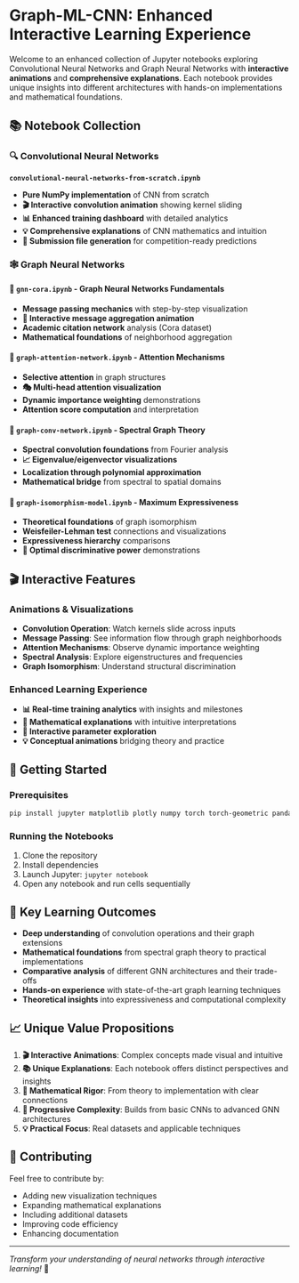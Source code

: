 # Graph-ML-CNN: Enhanced Interactive Learning Experience

Welcome to an enhanced collection of Jupyter notebooks exploring Convolutional Neural Networks and Graph Neural Networks with **interactive animations** and **comprehensive explanations**. Each notebook provides unique insights into different architectures with hands-on implementations and mathematical foundations.

## 📚 Notebook Collection

### 🔍 Convolutional Neural Networks
**`convolutional-neural-networks-from-scratch.ipynb`**
- **Pure NumPy implementation** of CNN from scratch
- **🎬 Interactive convolution animation** showing kernel sliding
- **📊 Enhanced training dashboard** with detailed analytics
- **💡 Comprehensive explanations** of CNN mathematics and intuition
- **📁 Submission file generation** for competition-ready predictions

### 🕸️ Graph Neural Networks

#### 📖 **`gnn-cora.ipynb`** - Graph Neural Networks Fundamentals
- **Message passing mechanics** with step-by-step visualization
- **🔄 Interactive message aggregation animation**
- **Academic citation network** analysis (Cora dataset)
- **Mathematical foundations** of neighborhood aggregation

#### 🎯 **`graph-attention-network.ipynb`** - Attention Mechanisms
- **Selective attention** in graph structures
- **🎭 Multi-head attention visualization**
- **Dynamic importance weighting** demonstrations
- **Attention score computation** and interpretation

#### 🌊 **`graph-conv-network.ipynb`** - Spectral Graph Theory
- **Spectral convolution foundations** from Fourier analysis
- **📈 Eigenvalue/eigenvector visualizations**
- **Localization through polynomial approximation**
- **Mathematical bridge** from spectral to spatial domains

#### 🧠 **`graph-isomorphism-model.ipynb`** - Maximum Expressiveness
- **Theoretical foundations** of graph isomorphism
- **Weisfeiler-Lehman test** connections and visualizations
- **Expressiveness hierarchy** comparisons
- **🎯 Optimal discriminative power** demonstrations

## 🎬 Interactive Features

### Animations & Visualizations
- **Convolution Operation**: Watch kernels slide across inputs
- **Message Passing**: See information flow through graph neighborhoods  
- **Attention Mechanisms**: Observe dynamic importance weighting
- **Spectral Analysis**: Explore eigenstructures and frequencies
- **Graph Isomorphism**: Understand structural discrimination

### Enhanced Learning Experience
- **📊 Real-time training analytics** with insights and milestones
- **🧮 Mathematical explanations** with intuitive interpretations
- **🎯 Interactive parameter exploration** 
- **💡 Conceptual animations** bridging theory and practice

## 🚀 Getting Started

### Prerequisites
```bash
pip install jupyter matplotlib plotly numpy torch torch-geometric pandas scikit-learn networkx
```

### Running the Notebooks
1. Clone the repository
2. Install dependencies
3. Launch Jupyter: `jupyter notebook`
4. Open any notebook and run cells sequentially

## 🎯 Key Learning Outcomes

- **Deep understanding** of convolution operations and their graph extensions
- **Mathematical foundations** from spectral graph theory to practical implementations
- **Comparative analysis** of different GNN architectures and their trade-offs
- **Hands-on experience** with state-of-the-art graph learning techniques
- **Theoretical insights** into expressiveness and computational complexity

## 📈 Unique Value Propositions

1. **🎬 Interactive Animations**: Complex concepts made visual and intuitive
2. **📚 Unique Explanations**: Each notebook offers distinct perspectives and insights
3. **🧮 Mathematical Rigor**: From theory to implementation with clear connections
4. **🔄 Progressive Complexity**: Builds from basic CNNs to advanced GNN architectures
5. **💡 Practical Focus**: Real datasets and applicable techniques

## 🤝 Contributing

Feel free to contribute by:
- Adding new visualization techniques
- Expanding mathematical explanations
- Including additional datasets
- Improving code efficiency
- Enhancing documentation

---

*Transform your understanding of neural networks through interactive learning!* 🚀